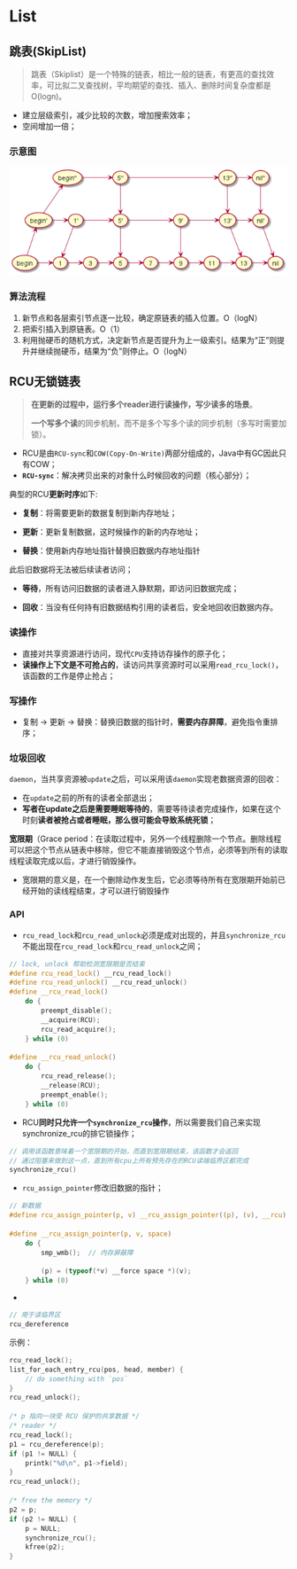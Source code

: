 # List

## 跳表(SkipList)

> 跳表（Skiplist）是一个特殊的链表，相比一般的链表，有更高的查找效率，可比拟二叉查找树，平均期望的查找、插入、删除时间复杂度都是O(logn)。

- 建立层级索引，减少比较的次数，增加搜索效率；
- 空间增加一倍；

### 示意图

![skip_list](pics/skip_list.jpg)

### 算法流程

1. 新节点和各层索引节点逐一比较，确定原链表的插入位置。O（logN）
2. 把索引插入到原链表。O（1）
3. 利用抛硬币的随机方式，决定新节点是否提升为上一级索引。结果为“正”则提升并继续抛硬币，结果为“负”则停止。O（logN）



## RCU无锁链表

> **在更新的过程中，运行多个reader进行读操作，写少读多的场景**。
>
> **一个写多个读**的同步机制，而不是多个写多个读的同步机制（多写时需要加锁）。

- RCU是由`RCU-sync`和`COW(Copy-On-Write)`两部分组成的，Java中有GC因此只有COW；
- **`RCU-sync`**：解决拷贝出来的对象什么时候回收的问题（核心部分）；

典型的RCU**更新时序**如下:

- **复制**：将需要更新的数据复制到新内存地址；

- **更新**：更新复制数据，这时候操作的新的内存地址；

- **替换**：使用新内存地址指针替换旧数据内存地址指针

此后旧数据将无法被后续读者访问；

- **等待**，所有访问旧数据的读者进入静默期，即访问旧数据完成；

- **回收**：当没有任何持有旧数据结构引用的读者后，安全地回收旧数据内存。



### 读操作

- 直接对共享资源进行访问，现代`CPU`支持访存操作的原子化；
- **读操作上下文是不可抢占的**，读访问共享资源时可以采用`read_rcu_lock()`，该函数的工作是停止抢占；



### 写操作

- 复制 -> 更新 -> 替换：替换旧数据的指针时，**需要内存屏障**，避免指令重排序；



### 垃圾回收

`daemon`，当共享资源被`update`之后，可以采用该`daemon`实现老数据资源的回收：

- 在`update`之前的所有的读者全部退出；
- **写者在update之后是需要睡眠等待的**，需要等待读者完成操作，如果在这个时刻**读者被抢占或者睡眠，那么很可能会导致系统死锁**；

**宽限期**（Grace period：在读取过程中，另外一个线程删除一个节点。删除线程可以把这个节点从链表中移除，但它不能直接销毁这个节点，必须等到所有的读取线程读取完成以后，才进行销毁操作。

- 宽限期的意义是，在一个删除动作发生后，它必须等待所有在宽限期开始前已经开始的读线程结束，才可以进行销毁操作



### API

- `rcu_read_lock`和`rcu_read_unlock`必须是成对出现的，并且`synchronize_rcu`不能出现在`rcu_read_lock`和`rcu_read_unlock`之间；

```c++
// lock, unlock 帮助检测宽限期是否结束
#define rcu_read_lock() __rcu_read_lock()
#define rcu_read_unlock() __rcu_read_unlock()
#define __rcu_read_lock() 
	do { 
		preempt_disable(); 
		__acquire(RCU); 
		rcu_read_acquire(); 
	} while (0)

#define __rcu_read_unlock() 
	do { 
		rcu_read_release(); 
  	  	__release(RCU); 
   	 	preempt_enable(); 
    } while (0)
```

- RCU**同时只允许一个`synchronize_rcu`操作**，所以需要我们自己来实现synchronize_rcu的排它锁操作；

```c
// 调用该函数意味着一个宽限期的开始，而直到宽限期结束，该函数才会返回
// 通过阻塞来做到这一点，直到所有cpu上所有预先存在的RCU读端临界区都完成
synchronize_rcu()
```

- `rcu_assign_pointer`修改旧数据的指针；

```c
// 新数据
#define rcu_assign_pointer(p, v) __rcu_assign_pointer((p), (v), __rcu)

#define __rcu_assign_pointer(p, v, space) 
    do { 
        smp_wmb();  // 内存屏蔽障

        (p) = (typeof(*v) __force space *)(v); 
    } while (0)
```

- 

```c
// 用于读临界区
rcu_dereference
```



示例：

```c
rcu_read_lock();
list_for_each_entry_rcu(pos, head, member) {
    // do something with `pos`
}
rcu_read_unlock();

/* p 指向一块受 RCU 保护的共享数据 */
/* reader */
rcu_read_lock();
p1 = rcu_dereference(p);
if (p1 != NULL) {
    printk("%d\n", p1->field);
}
rcu_read_unlock();

/* free the memory */
p2 = p;
if (p2 != NULL) {
    p = NULL;
    synchronize_rcu();
    kfree(p2);
}
```



